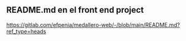 
## README.md en el front end project 
https://gitlab.com/efpenia/medallero-web/-/blob/main/README.md?ref_type=heads